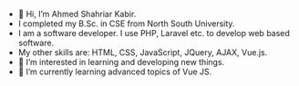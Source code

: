 - 👋 Hi, I’m Ahmed Shahriar Kabir.
- I completed my B.Sc. in CSE from North South University.
- I am a software developer. I use PHP, Laravel etc. to develop web based software.
- My other skills are: HTML, CSS, JavaScript, JQuery, AJAX, Vue.js.
- 👀 I’m interested in learning and developing new things.
- 🌱 I’m currently learning advanced topics of Vue JS.

<!---
shrkabir/shrkabir is a ✨ special ✨ repository because its `README.md` (this file) appears on your GitHub profile.
You can click the Preview link to take a look at your changes.
--->
